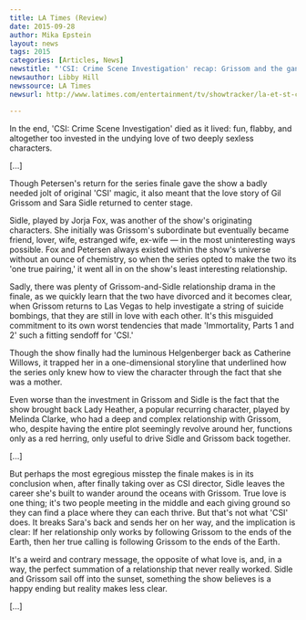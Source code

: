 ```yaml
---
title: LA Times (Review)
date: 2015-09-28
author: Mika Epstein
layout: news
tags: 2015
categories: [Articles, News]
newstitle: "'CSI: Crime Scene Investigation' recap: Grissom and the gang say goodbye"
newsauthor: Libby Hill  
newssource: LA Times  
newsurl: http://www.latimes.com/entertainment/tv/showtracker/la-et-st-csi-finale-recap-20150928-story.html  

---
```


In the end, 'CSI: Crime Scene Investigation' died as it lived: fun, flabby, and altogether too invested in the undying love of two deeply sexless characters. 

[...]

Though Petersen's return for the series finale gave the show a badly needed jolt of original 'CSI' magic, it also meant that the love story of Gil Grissom and Sara Sidle returned to center stage.

Sidle, played by Jorja Fox, was another of the show's originating characters. She initially was Grissom's subordinate but eventually became friend, lover, wife, estranged wife, ex-wife &#8212; in the most uninteresting ways possible. Fox and Petersen always existed within the show's universe without an ounce of chemistry, so when the series opted to make the two its 'one true pairing,' it went all in on the show's least interesting relationship.

Sadly, there was plenty of Grissom-and-Sidle relationship drama in the finale, as we quickly learn that the two have divorced and it becomes clear, when Grissom returns to Las Vegas to help investigate a string of suicide bombings, that they are still in love with each other. It's this misguided commitment to its own worst tendencies that made 'Immortality, Parts 1 and 2' such a fitting sendoff for 'CSI.'

Though the show finally had the luminous Helgenberger back as Catherine Willows, it trapped her in a one-dimensional storyline that underlined how the series only knew how to view the character through the fact that she was a mother.

Even worse than the investment in Grissom and Sidle is the fact that the show brought back Lady Heather, a popular recurring character, played by Melinda Clarke, who had a deep and complex relationship with Grissom, who, despite having the entire plot seemingly revolve around her, functions only as a red herring, only useful to drive Sidle and Grissom back together. 

[...]

But perhaps the most egregious misstep the finale makes is in its conclusion when, after finally taking over as CSI director, Sidle leaves the career she's built to wander around the oceans with Grissom. True love is one thing; it's two people meeting in the middle and each giving ground so they can find a place where they can each thrive. But that's not what 'CSI' does. It breaks Sara's back and sends her on her way, and the implication is clear: If her relationship only works by following Grissom to the ends of the Earth, then her true calling is following Grissom to the ends of the Earth.

It's a weird and contrary message, the opposite of what love is, and, in a way, the perfect summation of a relationship that never really worked. Sidle and Grissom sail off into the sunset, something the show believes is a happy ending but reality makes less clear.

[...]

